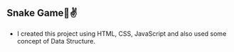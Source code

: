 ## Snake Game🎊✌️

* I created this project using HTML, CSS, JavaScript and also used some concept of Data Structure.